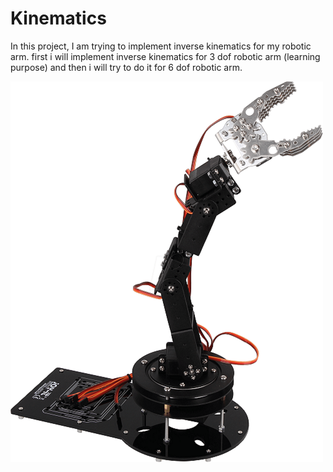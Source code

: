 # Kinematics
In this project, I am trying to implement inverse kinematics for my robotic arm. first i will implement inverse kinematics for 3 dof robotic arm (learning purpose) and then i will try to do it for 6 dof robotic arm. 

![alt text](https://github.com/vivekpatel99/Kinematics/blob/master/pictures/Grabit.png)

